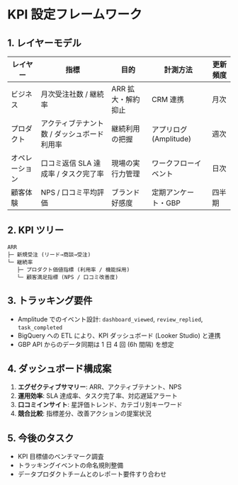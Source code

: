 # KPI 設定フレームワーク

## 1. レイヤーモデル

| レイヤー | 指標 | 目的 | 計測方法 | 更新頻度 |
| --- | --- | --- | --- | --- |
| ビジネス | 月次受注社数 / 継続率 | ARR 拡大・解約抑止 | CRM 連携 | 月次 |
| プロダクト | アクティブテナント数 / ダッシュボード利用率 | 継続利用の把握 | アプリログ (Amplitude) | 週次 |
| オペレーション | 口コミ返信 SLA 達成率 / タスク完了率 | 現場の実行力管理 | ワークフローイベント | 日次 |
| 顧客体験 | NPS / 口コミ平均評価 | ブランド好感度 | 定期アンケート・GBP | 四半期 |

## 2. KPI ツリー
```
ARR
├─ 新規受注 (リード→商談→受注)
└─ 継続率
   ├─ プロダクト価値指標 (利用率 / 機能採用)
   └─ 顧客満足指標 (NPS / 口コミ改善度)
```

## 3. トラッキング要件
- Amplitude でのイベント設計: `dashboard_viewed`, `review_replied`, `task_completed`
- BigQuery への ETL により、KPI ダッシュボード (Looker Studio) と連携
- GBP API からのデータ同期は 1 日 4 回 (6h 間隔) を想定

## 4. ダッシュボード構成案
1. **エグゼクティブサマリー**: ARR、アクティブテナント、NPS
2. **運用効率**: SLA 達成率、タスク完了率、対応遅延アラート
3. **口コミインサイト**: 星評価トレンド、カテゴリ別キーワード
4. **競合比較**: 指標差分、改善アクションの提案状況

## 5. 今後のタスク
- KPI 目標値のベンチマーク調査
- トラッキングイベントの命名規則整備
- データプロダクトチームとのレポート要件すり合わせ
